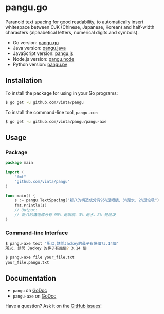 pangu.go
========

Paranoid text spacing for good readability, to automatically insert whitespace between CJK (Chinese, Japanese, Korean) and half-width characters (alphabetical letters, numerical digits and symbols).

* Go version: [pangu.go](https://github.com/vinta/pangu)
* Java version: [pangu.java](https://github.com/vinta/pangu.java)
* JavaScript version: [pangu.js](https://github.com/vinta/paranoid-auto-spacing)
* Node.js version: [pangu.node](https://github.com/huei90/pangu.node)
* Python version: [pangu.py](https://github.com/vinta/pangu.py)

## Installation

To install the package for using in your Go programs:

``` bash
$ go get -u github.com/vinta/pangu
```

To install the command-line tool, `pangu-axe`:

``` bash
$ go get -u github.com/vinta/pangu/pangu-axe
```

## Usage

### Package

``` go
package main

import (
    "fmt"
    "github.com/vinta/pangu"
)

func main() {
    s := pangu.TextSpacing("新八的構造成分有95%是眼鏡、3%是水、2%是垃圾")
    fmt.Println(s)
    // Output:
    // 新八的構造成分有 95% 是眼鏡、3% 是水、2% 是垃圾
}
```

### Command-line Interface

``` bash
$ pangu-axe text "所以,請問Jackey的鼻子有幾個?3.14個"
所以, 請問 Jackey 的鼻子有幾個? 3.14 個

$ pangu-axe file your_file.txt
your_file.pangu.txt
```

## Documentation

* `pangu` on [GoDoc](http://godoc.org/github.com/vinta/pangu)
* `pangu-axe` on [GoDoc](http://godoc.org/github.com/vinta/pangu/pangu-axe)

Have a question? Ask it on the [GitHub issues](https://github.com/vinta/pangu/issues)!
